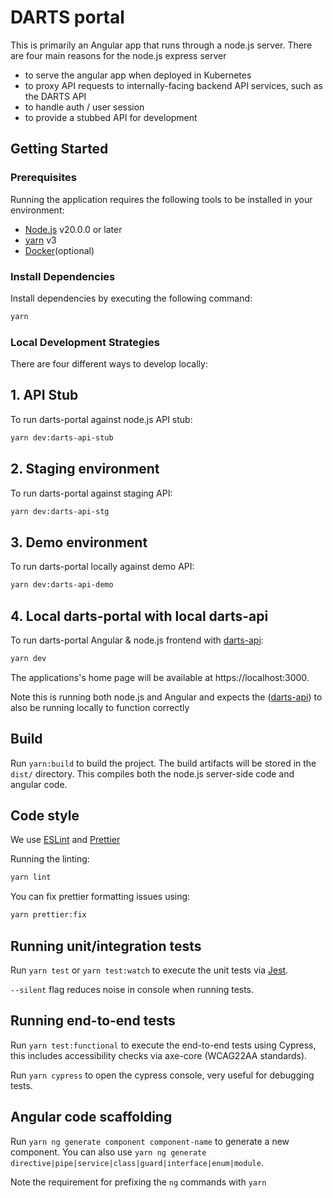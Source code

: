 # DARTS portal

This is primarily an Angular app that runs through a node.js server. There are four main reasons for the node.js express server

- to serve the angular app when deployed in Kubernetes
- to proxy API requests to internally-facing backend API services, such as the DARTS API
- to handle auth / user session
- to provide a stubbed API for development

## Getting Started

### Prerequisites

Running the application requires the following tools to be installed in your environment:

- [Node.js](https://nodejs.org/) v20.0.0 or later
- [yarn](https://yarnpkg.com/) v3
- [Docker](https://www.docker.com)(optional)

### Install Dependencies

Install dependencies by executing the following command:

```bash
yarn
```

### Local Development Strategies

There are four different ways to develop locally:

## 1. API Stub

To run darts-portal against node.js API stub:

```bash
yarn dev:darts-api-stub
```

## 2. Staging environment

To run darts-portal against staging API:

```bash
yarn dev:darts-api-stg
```

## 3. Demo environment

To run darts-portal locally against demo API:

```bash
yarn dev:darts-api-demo
```

## 4. Local darts-portal with local darts-api

To run darts-portal Angular & node.js frontend with [darts-api](https://github.com/hmcts/darts-api):

```bash
yarn dev
```

The applications's home page will be available at https://localhost:3000.

Note this is running both node.js and Angular and expects the ([darts-api](https://github.com/hmcts/darts-api)) to also be running locally to function correctly

## Build

Run `yarn:build` to build the project. The build artifacts will be stored in the `dist/` directory. This compiles both the node.js server-side code and angular code.

## Code style

We use [ESLint](https://github.com/typescript-eslint/typescript-eslint) and [Prettier](https://prettier.io/)

Running the linting:

```bash
yarn lint
```

You can fix prettier formatting issues using:

```bash
yarn prettier:fix
```

## Running unit/integration tests

Run `yarn test` or `yarn test:watch` to execute the unit tests via [Jest](https://jestjs.io/).

`--silent` flag reduces noise in console when running tests.

## Running end-to-end tests

Run `yarn test:functional` to execute the end-to-end tests using Cypress, this includes accessibility checks via axe-core (WCAG22AA standards).

Run `yarn cypress` to open the cypress console, very useful for debugging tests.

## Angular code scaffolding

Run `yarn ng generate component component-name` to generate a new component. You can also use `yarn ng generate directive|pipe|service|class|guard|interface|enum|module`.

Note the requirement for prefixing the `ng` commands with `yarn`
